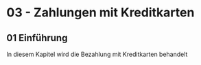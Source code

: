 # 03 - Zahlungen mit Kreditkarten

## <a name="cc-start"></a> 01 Einführung

In diesem Kapitel wird die Bezahlung mit Kreditkarten behandelt


